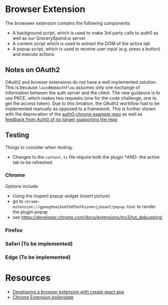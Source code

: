# Browser Extension

The browswer extension contains the following components:

- A background script, which is used to make 3rd party calls to auth0 as well as our GrocerySpend.io server
- A content script which is used to extract the DOM of the active tab
- A popup script, which is used to receive user input (e.g. press a button) and execute actions

## Notes on OAuth2

OAuth2 and browser extensions do not have a well implemented solution. This is because `laundWebAuthFlow` assumes only one exchange of information between the auth server and the client. The new guidance is to use PKCE, which makes two requests (one for the code challenge, one to get the access token). Due to this limiation, the OAuth2 workflow had to be implemented manually as opposed to a framework. This is further shown with the deprecation of the [auth0-chrome example repo](https://github.com/auth0-community/auth0-chrome) as well as [feedback from Auth0 of no longer supporting the repo](https://community.auth0.com/t/chrome-extension-advice/38887/9)

## Testing

Things to consider when testing:

- Changes to the `content.ts` file require both the plugin \*_AND_- the active tab to be refreshed

### Chrome

Options include:

- Using the inspect popup widget (insert picture)
- go to `chrome-extension://gpmoghmaibomfddfbofkionknjjeoaef/popup.html` to render the plugin popup
- see https://developer.chrome.com/docs/extensions/mv3/tut_debugging/

### Firefox

### Safari (To be implemented)

### Edge (To be implemented)

# Resources

- [Developing a browser extension with create react app](https://mmazzarolo.medium.com/developing-a-browser-extension-with-create-react-app-b0dcd3b32b3f)
- [Chrome Extension boilerplate](https://github.com/sivertschou/react-typescript-chrome-extension-boilerplate)
